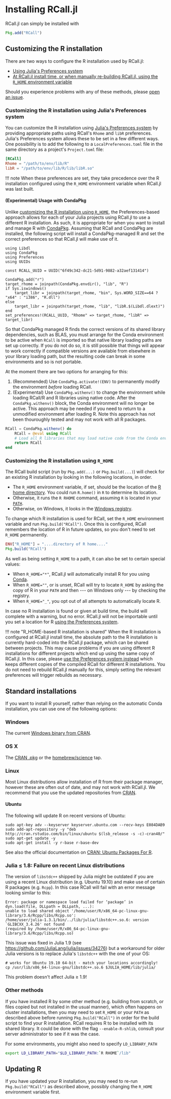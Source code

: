 # Installing RCall.jl

RCall.jl can simply be installed with
```julia
Pkg.add("RCall")
```


## Customizing the R installation

There are two ways to configure the R installation used by RCall.jl:

  * [Using Julia's Preferences system](#Customizing-the-R-installation-using-Julia's-Preferences-system)
  * [At RCall.jl install time, or when manually re-building RCall.jl, using the `R_HOME` environment variable](#Customizing-the-R-installation-using-R_HOME)

Should you experience problems with any of these methods, please [open an issue](https://github.com/JuliaStats/RCall.jl/issues/new).

### Customizing the R installation using Julia's Preferences system

You can customize the R installation using [Julia's Preferences system](https://docs.julialang.org/en/v1/manual/code-loading/#preferences) by providing appropriate paths using RCall's `Rhome` and `libR` preferences. Julia's Preferences system allows these to be set in a few different ways. One possibility is to add the following to a `LocalPreferences.toml` file in the same directory as a project's `Project.toml` file:

```toml
[RCall]
Rhome = "/path/to/env/lib/R"
libR = "/path/to/env/lib/R/lib/libR.so"
```

!!! note
    When these preferences are set, they take precedence over the R installation configured using the `R_HOME` environment variable when RCall.jl was last built.

#### (Experimental) Usage with CondaPkg

Unlike [customizing the R installation using `R_HOME`](#Customizing-the-R-installation-using-R_HOME), the Preferences-based approach allows for each of your Julia projects using RCall.jl to use a different R installation. As such, it is appropriate for when you want to install and manage R with [CondaPkg](https://github.com/JuliaPy/CondaPkg.jl). Assuming that RCall and CondaPkg are installed, the following script will install a CondaPkg-managed R and set the correct preferences so that RCall.jl will make use of it.

```
using Libdl
using CondaPkg
using Preferences
using UUIDs

const RCALL_UUID = UUID("6f49c342-dc21-5d91-9882-a32aef131414")

CondaPkg.add("r")
target_rhome = joinpath(CondaPkg.envdir(), "lib", "R")
if Sys.iswindows()
    target_libr = joinpath(target_rhome, "bin", Sys.WORD_SIZE==64 ? "x64" : "i386", "R.dll")
else
    target_libr = joinpath(target_rhome, "lib", "libR.$(Libdl.dlext)")
end
set_preferences!(RCALL_UUID, "Rhome" => target_rhome, "libR" => target_libr)
```

So that CondaPkg managed R finds the correct versions of its shared library dependencies, such as BLAS, you must arrange for the Conda environment to be active when `RCall` is imported so that native library loading paths are set up correctly. If you do not do so, it is still possible that things will appear to work correctly if compatible versions are available from elsewhere in your library loading path, but the resulting code can break in some environments and so is not portable.

At the moment there are two options for arranging for this:
1. (Recommended) Use `CondaPkg.activate!(ENV)` to permanently modify the environment *before* loading RCall.
2. (Experimental) Use `CondaPkg.withenv()` to change the environment while loading RCall/R and R libraries using native code. After the `CondaPkg.withenv()` block, the Conda environment will no longer be active. This approach may be needed if you need to return to a unmodified environment after loading R. Note this approach has not been thouroughly tested and may not work with all R packages.

```julia
RCall = CondaPkg.withenv() do
    RCall = @eval using RCall
    # Load all R libraries that may load native code from the Conda environment here
    return RCall
end
```

### Customizing the R installation using `R_HOME`

The RCall build script (run by `Pkg.add(...)` or `Pkg.build(...)`)
will check for an existing R installation by looking in the following locations,
in order.

* The `R_HOME` environment variable, if set, should be the location of the
  [R home directory](https://stat.ethz.ch/R-manual/R-devel/library/base/html/Rhome.html). You could run
  `R.home()` in `R` to determine its location.
* Otherwise, it runs the `R RHOME` command, assuming `R` is located in your [`PATH`](https://en.wikipedia.org/wiki/PATH_(variable)).
* Otherwise, on Windows, it looks in the [Windows registry](https://cran.r-project.org/bin/windows/base/rw-FAQ.html#Does-R-use-the-Registry_003f).

To change which R installation is used for RCall, set the `R_HOME` environment variable
and run `Pkg.build("RCall")`. Once this is configured, RCall remembers the location
of R in future updates, so you don't need to set `R_HOME` permanently.

```julia
ENV["R_HOME"] = "....directory of R home...."
Pkg.build("RCall")
```

As well as being setting `R_HOME` to a path, it can also be set to certain special values:

* When `R_HOME="*"`, RCall.jl will automatically install R for you using [Conda](https://github.com/JuliaPy/Conda.jl).
* When `R_HOME=""`, or is unset, RCall will try to locate `R_HOME` by asking the copy of R in your `PATH` and then --- on Windows only --- by checking the registry.
* When `R_HOME="_"`, you opt out of all attempts to automatically locate R.

In case no R installation is found or given at build time, the build will complete with a warning, but no error. RCall.jl will not be importable until you set a location for R [using the Preferences system](#Customizing-the-R-installation-using-Julia's-Preferences-system).

!!! note "R_HOME-based R installation is shared"
    When the R installation is configured at RCall.jl install time, the absolute path to the R installation is currently hard-coded into the RCall.jl package, which can be shared between projects. This may cause problems if you are using different R installations for different projects which end up using the same copy of RCall.jl. In this case, please [use the Preferences system instead](#Customizing-the-R-installation-using-Julia's-Preferences-system) which keeps different copies of the compiled RCall for different R installations. You do not need to rebuild RCall.jl manually for this, simply setting the relevant preferences will trigger rebuilds as necessary.

## Standard installations

If you want to install R yourself, rather than relying on the automatic Conda installation, you can use one of the following options:

### Windows
The current [Windows binary from CRAN](https://cran.r-project.org/bin/windows/base/).

### OS X
The [CRAN .pkg](https://cran.r-project.org/bin/macosx/) or the [homebrew/science](https://github.com/Homebrew/homebrew-science) tap.

### Linux
Most Linux distributions allow installation of R from their package manager, however these are often out of date, and may not work with RCall.jl. We recommend that you use the updated repositories from [CRAN](https://cran.r-project.org/bin/linux/).

#### Ubuntu
The following will update R on recent versions of Ubuntu:

    sudo apt-key adv --keyserver keyserver.ubuntu.com --recv-keys E084DAB9
    sudo add-apt-repository -y "deb http://cran.rstudio.com/bin/linux/ubuntu $(lsb_release -s -c)-cran40/"
    sudo apt-get update -y
    sudo apt-get install -y r-base r-base-dev
    
See also the official documentation on [CRAN: Ubuntu Packages For R](https://cloud.r-project.org/bin/linux/ubuntu/).

### Julia ≤ 1.8: Failure on recent Linux distributions

The version of `libstdc++` shipped by Julia might be outdated if you are using a recent Linux distribution (e.g. Ubuntu 19.10) and make use of certain R packages (e.g. `Rcpp`). In this case RCall will fail with an error message looking similar to this:

    Error: package or namespace load failed for ‘package’ in dyn.load(file, DLLpath = DLLpath, ...):
    unable to load shared object '/home/user/R/x86_64-pc-linux-gnu-library/3.6/Rcpp/libs/Rcpp.so':
    /home/user/julia-1.3.1/bin/../lib/julia/libstdc++.so.6: version `GLIBCXX_3.4.26' not found 
    (required by /home/user/R/x86_64-pc-linux-gnu-library/3.6/Rcpp/libs/Rcpp.so)
    
This issue was fixed in Julia 1.9 (see https://github.com/JuliaLang/julia/issues/34276) but a workaround for older Julia versions is to replace Julia's `libstdc++` with the one of your OS:

    # works for Ubuntu 19.10 64-bit - match your locations accordingly!
    cp /usr/lib/x86_64-linux-gnu/libstdc++.so.6 $JULIA_HOME/lib/julia/
    
This problem doesn't affect Julia ≥ 1.9!

### Other methods

If you have installed R by some other method (e.g. building from scratch, or files copied but not installed in the usual manner), which often happens on cluster installations, then you may need to set `R_HOME` or your `PATH` as described above before running `Pkg.build("RCall")` in order for the build script to find your R installation. RCall requires R to be installed with its shared library. It could be done with the flag `--enable-R-shlib`, consult your server administrator to see if it was the case.

For some environments, you might also need to specify `LD_LIBRARY_PATH`
```sh
export LD_LIBRARY_PATH="$LD_LIBRARY_PATH:`R RHOME`/lib"
```


## Updating R

If you have updated your R installation, you may need to re-run `Pkg.build("RCall")`
as described above, possibly changing the `R_HOME` environment variable first.
